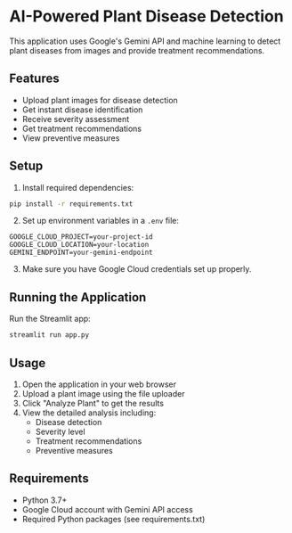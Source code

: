 # AI-Powered Plant Disease Detection

This application uses Google's Gemini API and machine learning to detect plant diseases from images and provide treatment recommendations.

## Features

- Upload plant images for disease detection
- Get instant disease identification
- Receive severity assessment
- Get treatment recommendations
- View preventive measures

## Setup

1. Install required dependencies:
```bash
pip install -r requirements.txt
```

2. Set up environment variables in a `.env` file:
```
GOOGLE_CLOUD_PROJECT=your-project-id
GOOGLE_CLOUD_LOCATION=your-location
GEMINI_ENDPOINT=your-gemini-endpoint
```

3. Make sure you have Google Cloud credentials set up properly.

## Running the Application

Run the Streamlit app:
```bash
streamlit run app.py
```

## Usage

1. Open the application in your web browser
2. Upload a plant image using the file uploader
3. Click "Analyze Plant" to get the results
4. View the detailed analysis including:
   - Disease detection
   - Severity level
   - Treatment recommendations
   - Preventive measures

## Requirements

- Python 3.7+
- Google Cloud account with Gemini API access
- Required Python packages (see requirements.txt) 